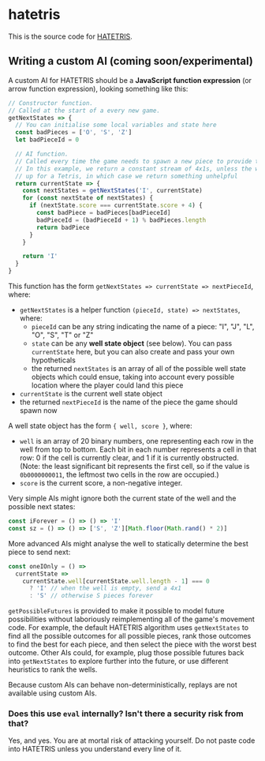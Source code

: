 # hatetris

This is the source code for [HATETRIS](https://qntm.org/hatetris).

## Writing a custom AI (coming soon/experimental)

A custom AI for HATETRIS should be a **JavaScript function expression** (or arrow function expression), looking something like this:

```js
// Constructor function.
// Called at the start of a every new game.
getNextStates => {
  // You can initialise some local variables and state here
  const badPieces = ['O', 'S', 'Z']
  let badPieceId = 0

  // AI function.
  // Called every time the game needs to spawn a new piece to provide to the player.
  // In this example, we return a constant stream of 4x1s, unless the well is all set
  // up for a Tetris, in which case we return something unhelpful
  return currentState => {
    const nextStates = getNextStates('I', currentState)
    for (const nextState of nextStates) {
      if (nextState.score === currentState.score + 4) {
        const badPiece = badPieces[badPieceId]
        badPieceId = (badPieceId + 1) % badPieces.length
        return badPiece
      }
    }

    return 'I'
  }
}
```

This function has the form `getNextStates => currentState => nextPieceId`, where:

* `getNextStates` is a helper function `(pieceId, state) => nextStates`, where:
  * `pieceId` can be any string indicating the name of a piece: "I", "J", "L", "O", "S", "T" or "Z"
  * `state` can be any **well state object** (see below). You can pass `currentState` here, but you can also create and pass your own hypotheticals
  * the returned `nextStates` is an array of all of the possible well state objects which could ensue, taking into account every possible location where the player could land this piece
* `currentState` is the current well state object
* the returned `nextPieceId` is the name of the piece the game should spawn now

A well state object has the form `{ well, score }`, where:

* `well` is an array of 20 binary numbers, one representing each row in the well from top to bottom. Each bit in each number represents a cell in that row: 0 if the cell is currently clear, and 1 if it is currently obstructed. (Note: the least significant bit represents the first cell, so if the value is `0b0000000011`, the leftmost two cells in the row are occupied.)
* `score` is the current score, a non-negative integer.

Very simple AIs might ignore both the current state of the well and the possible next states:

```js
const iForever = () => () => 'I'
const sz = () => () => ['S', 'Z'][Math.floor(Math.rand() * 2)]
```

More advanced AIs might analyse the well to statically determine the best piece to send next:

```js
const oneIOnly = () =>
  currentState =>
    currentState.well[currentState.well.length - 1] === 0
      ? 'I' // when the well is empty, send a 4x1
      : 'S' // otherwise S pieces forever
```

`getPossibleFutures` is provided to make it possible to model future possibilities without laboriously reimplementing all of the game's movement code. For example, the default HATETRIS algorithm uses `getNextStates` to find all the possible outcomes for all possible pieces, rank those outcomes to find the best for each piece, and then select the piece with the worst best outcome. Other AIs could, for example, plug those possible futures back into `getNextStates` to explore further into the future, or use different heuristics to rank the wells.

Because custom AIs can behave non-deterministically, replays are not available using custom AIs.

### Does this use `eval` internally? Isn't there a security risk from that?

Yes, and yes. You are at mortal risk of attacking yourself. Do not paste code into HATETRIS unless you understand every line of it.
